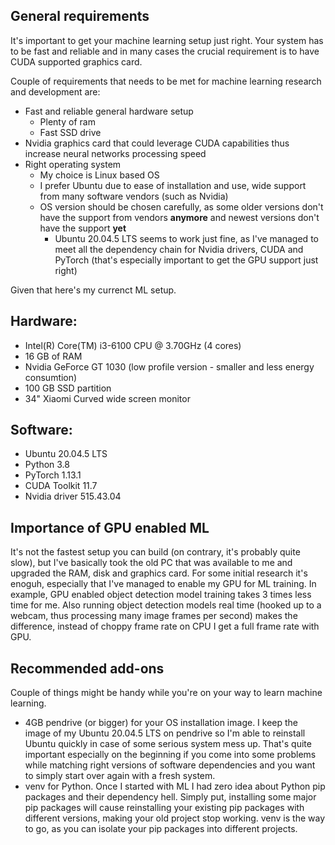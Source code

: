## General requirements
It's important to get your machine learning setup just right. Your system has to be fast and reliable and in many cases the crucial requirement is to have CUDA supported graphics card.

Couple of requirements that needs to be met for machine learning research and development are:
* Fast and reliable general hardware setup
    * Plenty of ram
    * Fast SSD drive
* Nvidia graphics card that could leverage CUDA capabilities thus increase neural networks processing speed
* Right operating system
    * My choice is Linux based OS
    * I prefer Ubuntu due to ease of installation and use, wide support from many software vendors (such as Nvidia)
    * OS version should be chosen carefully, as some older versions don't have the support from vendors **anymore** and newest versions don't have the support **yet**
        * Ubuntu 20.04.5 LTS seems to work just fine, as I've managed to meet all the dependency chain for Nvidia drivers, CUDA and PyTorch (that's especially important to get the GPU support just right)

Given that here's my currenct ML setup.

## Hardware:
* Intel(R) Core(TM) i3-6100 CPU @ 3.70GHz (4 cores)
* 16 GB of RAM
* Nvidia GeForce GT 1030 (low profile version - smaller and less energy consumtion)
* 100 GB SSD partition
* 34" Xiaomi Curved wide screen monitor

## Software:
* Ubuntu 20.04.5 LTS
* Python 3.8
* PyTorch 1.13.1
* CUDA Toolkit 11.7
* Nvidia driver 515.43.04

## Importance of GPU enabled ML
It's not the fastest setup you can build (on contrary, it's probably quite slow), but I've basically took the old PC that was available to me and upgraded the RAM, disk and graphics card. For some initial research it's enoguh, especially that I've managed to enable my GPU for ML training. In example, GPU enabled object detection model training takes 3 times less time for me. Also running object detection models real time (hooked up to a webcam, thus processing many image frames per second) makes the difference, instead of choppy frame rate on CPU I get a full frame rate with GPU.

## Recommended add-ons
Couple of things might be handy while you're on your way to learn machine learning.
* 4GB pendrive (or bigger) for your OS installation image. I keep the image of my Ubuntu 20.04.5 LTS on pendrive so I'm able to reinstall Ubuntu quickly in case of some serious system mess up. That's quite important especially on the beginning if you come into some problems while matching right versions of software dependencies and you want to simply start over again with a fresh system.
* venv for Python. Once I started with ML I had zero idea about Python pip packages and their dependency hell. Simply put, installing some major pip packages will cause reinstalling your existing pip packages with different versions, making your old project stop working. venv is the way to go, as you can isolate your pip packages into different projects.